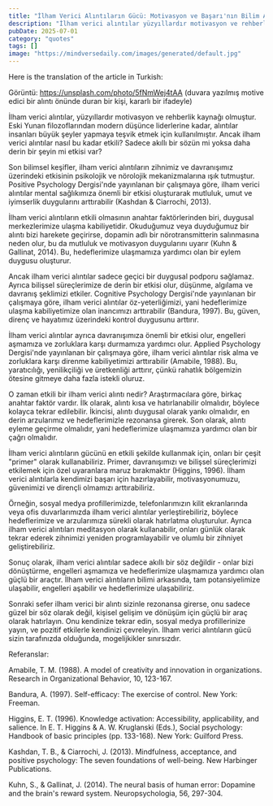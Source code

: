 ```yaml
---
title: "İlham Verici Alıntıların Gücü: Motivasyon ve Başarı'nın Bilim Arkası"
description: "İlham verici alıntılar yüzyıllardır motivasyon ve rehberlik kaynağı olmuştur, ancak onlar nasıl bu kadar etkili? Son bilimsel keşifler, ilham verici alıntıların zihnimiz ve davranışımız üzerindeki etkisinin psikolojik ve nörolojik mekanizmalarına ışık tutmuştur. Bu makalede, en son araştırmaları keşfedecek ve ilham verici alıntıların nasıl engelleri aşmamıza, dirençli olmamıza ve hedeflerimize ulaşmamıza yardımcı olacağını keşfedeceğiz."
pubDate: 2025-07-01
category: "quotes"
tags: []
image: "https://mindversedaily.com/images/generated/default.jpg"
---
```


Here is the translation of the article in Turkish:



Görüntü: https://unsplash.com/photo/5fNmWej4tAA (duvara yazılmış motive edici bir alıntı önünde duran bir kişi, kararlı bir ifadeyle)

İlham verici alıntılar, yüzyıllardır motivasyon ve rehberlik kaynağı olmuştur. Eski Yunan filozoflarından modern düşünce liderlerine kadar, alıntılar insanları büyük şeyler yapmaya teşvik etmek için kullanılmıştır. Ancak ilham verici alıntılar nasıl bu kadar etkili? Sadece akıllı bir sözün mi yoksa daha derin bir şeyin mi etkisi var?

Son bilimsel keşifler, ilham verici alıntıların zihnimiz ve davranışımız üzerindeki etkisinin psikolojik ve nörolojik mekanizmalarına ışık tutmuştur. Positive Psychology Dergisi'nde yayınlanan bir çalışmaya göre, ilham verici alıntılar mental sağlıkımıza önemli bir etkisi oluşturarak mutluluk, umut ve iyimserlik duygularını arttırabilir (Kashdan & Ciarrochi, 2013).

İlham verici alıntıların etkili olmasının anahtar faktörlerinden biri, duygusal merkezlerimize ulaşma kabiliyetidir. Okuduğumuz veya duyduğumuz bir alıntı bizi harekete geçirirse, dopamin adlı bir nörotransmitterin salınmasına neden olur, bu da mutluluk ve motivasyon duygularını uyarır (Kuhn & Gallinat, 2014). Bu, hedeflerimize ulaşmamıza yardımcı olan bir eylem duygusu oluşturur.

Ancak ilham verici alıntılar sadece geçici bir duygusal podporu sağlamaz. Ayrıca bilişsel süreçlerimize de derin bir etkisi olur, düşünme, algılama ve davranış şeklimizi etkiler. Cognitive Psychology Dergisi'nde yayınlanan bir çalışmaya göre, ilham verici alıntılar öz-yeterliğimizi, yani hedeflerimize ulaşma kabiliyetimize olan inancımızı arttırabilir (Bandura, 1997). Bu, güven, direnç ve hayatımız üzerindeki kontrol duygusunu arttırır.

İlham verici alıntılar ayrıca davranışımıza önemli bir etkisi olur, engelleri aşmamıza ve zorluklara karşı durmamıza yardımcı olur. Applied Psychology Dergisi'nde yayınlanan bir çalışmaya göre, ilham verici alıntılar risk alma ve zorluklara karşı direnme kabiliyetimizi arttırabilir (Amabile, 1988). Bu, yaratıcılığı, yenilikçiliği ve üretkenliği arttırır, çünkü rahatlık bölgemizin ötesine gitmeye daha fazla istekli oluruz.

O zaman etkili bir ilham verici alıntı nedir? Araştırmacılara göre, birkaç anahtar faktör vardır. İlk olarak, alıntı kısa ve hatırlanabilir olmalıdır, böylece kolayca tekrar edilebilir. İkincisi, alıntı duygusal olarak yankı olmalıdır, en derin arzularımız ve hedeflerimizle rezonansa girerek. Son olarak, alıntı eyleme geçirme olmalıdır, yani hedeflerimize ulaşmamıza yardımcı olan bir çağrı olmalıdır.

İlham verici alıntıların gücünü en etkili şekilde kullanmak için, onları bir çeşit "primer" olarak kullanabiliriz. Primer, davranışımızı ve bilişsel süreçlerimizi etkilemek için özel uyaranlara maruz bırakmaktır (Higgins, 1996). İlham verici alıntılarla kendimizi başarı için hazırlayabilir, motivasyonumuzu, güvenimizi ve dirençli olmamızı arttırabiliriz.

Örneğin, sosyal medya profillerimizde, telefonlarımızın kilit ekranlarında veya ofis duvarlarımızda ilham verici alıntılar yerleştirebiliriz, böylece hedeflerimize ve arzularımıza sürekli olarak hatırlatma oluşturulur. Ayrıca ilham verici alıntıları meditasyon olarak kullanabilir, onları günlük olarak tekrar ederek zihnimizi yeniden programlayabilir ve olumlu bir zihniyet geliştirebiliriz.

Sonuç olarak, ilham verici alıntılar sadece akıllı bir söz değildir - onlar bizi dönüştürme, engelleri aşmamıza ve hedeflerimize ulaşmamıza yardımcı olan güçlü bir araçtır. İlham verici alıntıların bilimi arkasında, tam potansiyelimize ulaşabilir, engelleri aşabilir ve hedeflerimize ulaşabiliriz.

Sonraki sefer ilham verici bir alıntı sizinle rezonansa girerse, onu sadece güzel bir söz olarak değil, kişisel gelişim ve dönüşüm için güçlü bir araç olarak hatırlayın. Onu kendinize tekrar edin, sosyal medya profillerinize yayın, ve pozitif etkilerle kendinizi çevreleyin. İlham verici alıntıların gücü sizin tarafınızda olduğunda, mogelijkikler sınırsızdır.

Referanslar:

Amabile, T. M. (1988). A model of creativity and innovation in organizations. Research in Organizational Behavior, 10, 123-167.

Bandura, A. (1997). Self-efficacy: The exercise of control. New York: Freeman.

Higgins, E. T. (1996). Knowledge activation: Accessibility, applicability, and salience. In E. T. Higgins & A. W. Kruglanski (Eds.), Social psychology: Handbook of basic principles (pp. 133-168). New York: Guilford Press.

Kashdan, T. B., & Ciarrochi, J. (2013). Mindfulness, acceptance, and positive psychology: The seven foundations of well-being. New Harbinger Publications.

Kuhn, S., & Gallinat, J. (2014). The neural basis of human error: Dopamine and the brain's reward system. Neuropsychologia, 56, 297-304.